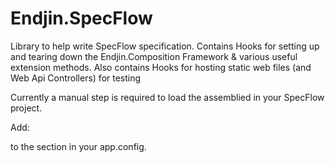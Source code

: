 # Endjin.SpecFlow
Library to help write SpecFlow specification.
Contains Hooks for setting up and tearing down the Endjin.Composition Framework & various useful extension methods.
Also contains Hooks for hosting static web files (and Web Api Controllers) for testing

Currently a manual step is required to load the assemblied in your SpecFlow project.

Add:

<stepAssemblies>
  <stepAssembly assembly="Endjin.SpecFlow" />
  <stepAssembly assembly="Endjin.SpecFlow.Owin.Hosting" />
</stepAssemblies>

to the <specFlow> section in your app.config.
